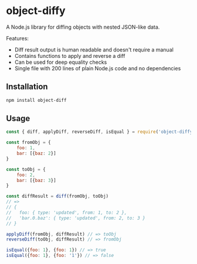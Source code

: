 # object-diffy

A Node.js library for diffing objects with nested JSON-like data.

Features:

* Diff result output is human readable and doesn't require a manual
* Contains functions to apply and reverse a diff
* Can be used for deep equality checks
* Single file with 200 lines of plain Node.js code and no dependencies

## Installation

```sh
npm install object-diff
```

## Usage

```javascript
const { diff, applyDiff, reverseDiff, isEqual } = require('object-diffy')

const fromObj = {
    foo: 1,
    bar: [{baz: 2}]
}

const toObj = {
    foo: 2,
    bar: [{baz: 3}]
}

const diffResult = diff(fromObj, toObj)
// =>
// {
//   foo: { type: 'updated', from: 1, to: 2 },
//   'bar.0.baz': { type: 'updated', from: 2, to: 3 }
// }

applyDiff(fromObj, diffResult) // => toObj
reverseDiff(toObj, diffResult) // => fromObj

isEqual({foo: 1}, {foo: 1}) // => true
isEqual({foo: 1}, {foo: '1'}) // => false
```
